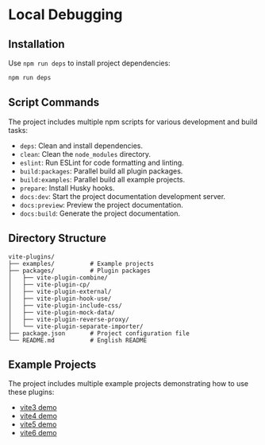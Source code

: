 # Local Debugging

## Installation

Use `npm run deps` to install project dependencies:

```bash
npm run deps
```

## Script Commands

The project includes multiple npm scripts for various development and build tasks:

- `deps`: Clean and install dependencies.
- `clean`: Clean the `node_modules` directory.
- `eslint`: Run ESLint for code formatting and linting.
- `build:packages`: Parallel build all plugin packages.
- `build:examples`: Parallel build all example projects.
- `prepare`: Install Husky hooks.
- `docs:dev`: Start the project documentation development server.
- `docs:preview`: Preview the project documentation.
- `docs:build`: Generate the project documentation.

## Directory Structure

```
vite-plugins/
├── examples/          # Example projects
├── packages/          # Plugin packages
│   ├── vite-plugin-combine/
│   ├── vite-plugin-cp/
│   ├── vite-plugin-external/
│   ├── vite-plugin-hook-use/
│   ├── vite-plugin-include-css/
│   ├── vite-plugin-mock-data/
│   ├── vite-plugin-reverse-proxy/
│   └── vite-plugin-separate-importer/
├── package.json       # Project configuration file
└── README.md          # English README
```

## Example Projects

The project includes multiple example projects demonstrating how to use these plugins:

* [vite3 demo](https://github.com/fengxinming/vite-plugins/tree/main/examples/vite3-demo)
* [vite4 demo](https://github.com/fengxinming/vite-plugins/tree/main/examples/vite4-demo)
* [vite5 demo](https://github.com/fengxinming/vite-plugins/tree/main/examples/vite5-demo)
* [vite6 demo](https://github.com/fengxinming/vite-plugins/tree/main/examples/vite6-demo)
